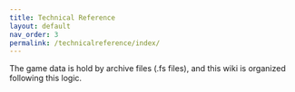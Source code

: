 ```yaml
---
title: Technical Reference
layout: default
nav_order: 3
permalink: /technicalreference/index/
---
```


The game data is hold by archive files (.fs files), and this wiki is organized following this logic.
